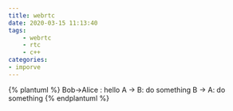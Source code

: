 ```yaml
---
title: webrtc
date: 2020-03-15 11:13:40
tags: 
    - webrtc 
    - rtc 
    - c++
categories:
- imporve
---
```







{% plantuml %}
    Bob->Alice : hello
    A -> B: do something
    B -> A: do something
{% endplantuml %}

